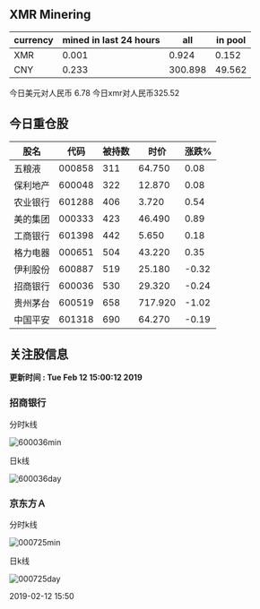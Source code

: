 ## XMR Minering

|currency|mined in last 24 hours|all|in pool|
|---|---|---|---|
|XMR|0.001|0.924|0.152|
|CNY|0.233|300.898|49.562|

今日美元对人民币 6.78	今日xmr对人民币325.52


## 今日重仓股 

|股名|代码|被持数|时价|涨跌%|
|---|---|---|---|---|
|五粮液|000858|311|64.750|0.08|
|保利地产|600048|322|12.870|0.08|
|农业银行|601288|406|3.720|0.54|
|美的集团|000333|423|46.490|0.89|
|工商银行|601398|442|5.650|0.18|
|格力电器|000651|504|43.220|0.35|
|伊利股份|600887|519|25.180|-0.32|
|招商银行|600036|530|29.320|-0.24|
|贵州茅台|600519|658|717.920|-1.02|
|中国平安|601318|690|64.270|-0.19|

## 关注股信息
**更新时间 : Tue Feb 12 15:00:12 2019**
### 招商银行 
分时k线

![600036min](http://image.sinajs.cn/newchart/min/n/sh600036.gif)

日k线

![600036day](http://image.sinajs.cn/newchart/daily/n/sh600036.gif)

### 京东方Ａ 
分时k线

![000725min](http://image.sinajs.cn/newchart/min/n/sz000725.gif)

日k线

![000725day](http://image.sinajs.cn/newchart/daily/n/sz000725.gif)

2019-02-12 15:50